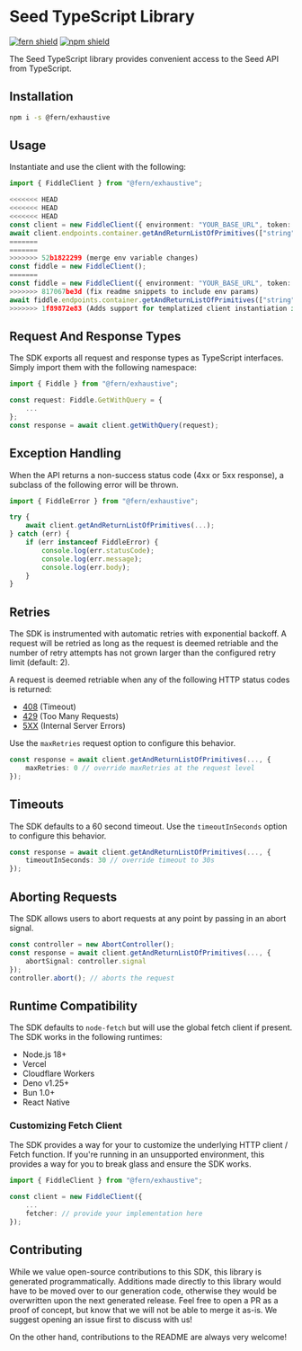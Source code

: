 # Seed TypeScript Library

[![fern shield](https://img.shields.io/badge/%F0%9F%8C%BF-SDK%20generated%20by%20Fern-brightgreen)](https://github.com/fern-api/fern)
[![npm shield](https://img.shields.io/npm/v/@fern/exhaustive)](https://www.npmjs.com/package/@fern/exhaustive)

The Seed TypeScript library provides convenient access to the Seed API from TypeScript.

## Installation

```sh
npm i -s @fern/exhaustive
```

## Usage

Instantiate and use the client with the following:

```typescript
import { FiddleClient } from "@fern/exhaustive";

<<<<<<< HEAD
<<<<<<< HEAD
<<<<<<< HEAD
const client = new FiddleClient({ environment: "YOUR_BASE_URL", token: "YOUR_TOKEN" });
await client.endpoints.container.getAndReturnListOfPrimitives(["string"]);
=======
=======
>>>>>>> 52b1822299 (merge env variable changes)
const fiddle = new FiddleClient();
=======
const fiddle = new FiddleClient({ environment: "YOUR_BASE_URL", token: "YOUR_TOKEN" });
>>>>>>> 817067be3d (fix readme snippets to include env params)
await fiddle.endpoints.container.getAndReturnListOfPrimitives(["string"]);
>>>>>>> 1f89872e83 (Adds support for templatized client instantiation in dynamic snippets for TS)
```

## Request And Response Types

The SDK exports all request and response types as TypeScript interfaces. Simply import them with the
following namespace:

```typescript
import { Fiddle } from "@fern/exhaustive";

const request: Fiddle.GetWithQuery = {
    ...
};
const response = await client.getWithQuery(request);
```

## Exception Handling

When the API returns a non-success status code (4xx or 5xx response), a subclass of the following error
will be thrown.

```typescript
import { FiddleError } from "@fern/exhaustive";

try {
    await client.getAndReturnListOfPrimitives(...);
} catch (err) {
    if (err instanceof FiddleError) {
        console.log(err.statusCode);
        console.log(err.message);
        console.log(err.body);
    }
}
```

## Retries

The SDK is instrumented with automatic retries with exponential backoff. A request will be retried as long
as the request is deemed retriable and the number of retry attempts has not grown larger than the configured
retry limit (default: 2).

A request is deemed retriable when any of the following HTTP status codes is returned:

-   [408](https://developer.mozilla.org/en-US/docs/Web/HTTP/Status/408) (Timeout)
-   [429](https://developer.mozilla.org/en-US/docs/Web/HTTP/Status/429) (Too Many Requests)
-   [5XX](https://developer.mozilla.org/en-US/docs/Web/HTTP/Status/500) (Internal Server Errors)

Use the `maxRetries` request option to configure this behavior.

```typescript
const response = await client.getAndReturnListOfPrimitives(..., {
    maxRetries: 0 // override maxRetries at the request level
});
```

## Timeouts

The SDK defaults to a 60 second timeout. Use the `timeoutInSeconds` option to configure this behavior.

```typescript
const response = await client.getAndReturnListOfPrimitives(..., {
    timeoutInSeconds: 30 // override timeout to 30s
});
```

## Aborting Requests

The SDK allows users to abort requests at any point by passing in an abort signal.

```typescript
const controller = new AbortController();
const response = await client.getAndReturnListOfPrimitives(..., {
    abortSignal: controller.signal
});
controller.abort(); // aborts the request
```

## Runtime Compatibility

The SDK defaults to `node-fetch` but will use the global fetch client if present. The SDK works in the following
runtimes:

-   Node.js 18+
-   Vercel
-   Cloudflare Workers
-   Deno v1.25+
-   Bun 1.0+
-   React Native

### Customizing Fetch Client

The SDK provides a way for your to customize the underlying HTTP client / Fetch function. If you're running in an
unsupported environment, this provides a way for you to break glass and ensure the SDK works.

```typescript
import { FiddleClient } from "@fern/exhaustive";

const client = new FiddleClient({
    ...
    fetcher: // provide your implementation here
});
```

## Contributing

While we value open-source contributions to this SDK, this library is generated programmatically.
Additions made directly to this library would have to be moved over to our generation code,
otherwise they would be overwritten upon the next generated release. Feel free to open a PR as
a proof of concept, but know that we will not be able to merge it as-is. We suggest opening
an issue first to discuss with us!

On the other hand, contributions to the README are always very welcome!
